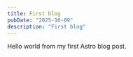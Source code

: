```yaml
---
title: First blog
pubDate: "2025-10-09"
description: "First blog"
---
```


Hello world from my first Astro blog post.

